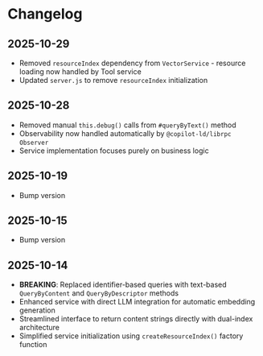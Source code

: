 # Changelog

## 2025-10-29

- Removed `resourceIndex` dependency from `VectorService` - resource loading now
  handled by Tool service
- Updated `server.js` to remove `resourceIndex` initialization

## 2025-10-28

- Removed manual `this.debug()` calls from `#queryByText()` method
- Observability now handled automatically by `@copilot-ld/librpc` `Observer`
- Service implementation focuses purely on business logic

## 2025-10-19

- Bump version

## 2025-10-15

- Bump version

## 2025-10-14

- **BREAKING**: Replaced identifier-based queries with text-based
  `QueryByContent` and `QueryByDescriptor` methods
- Enhanced service with direct LLM integration for automatic embedding
  generation
- Streamlined interface to return content strings directly with dual-index
  architecture
- Simplified service initialization using `createResourceIndex()` factory
  function
